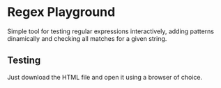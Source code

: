 # Regex Playground

Simple tool for testing regular expressions interactively, adding patterns dinamically and checking all matches for a given string. 

## Testing

Just download the HTML file and open it using a browser of choice.
